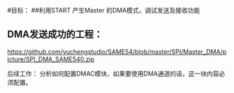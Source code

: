 #目标：
##利用START 产生Master 的DMA模式，调试发送及接收功能


## DMA发送成功的工程：
https://github.com/yuchengstudio/SAME54/blob/master/SPI/Master_DMA/picture/SPI_DMA_SAME540.zip

后续工作：
分析如何配置DMAC模块，如果要使用DMA通道的话，这一块内容必须配置。





